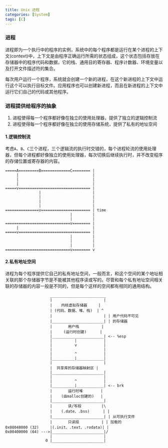 ```yaml
---
title: Unix 进程
categories: [System]
tags: [C]
---
```


### 进程

进程即为一个执行中的程序的实例，系统中的每个程序都是运行在某个进程的上下文(context)中，上下文是由程序正确运行所需的状态组成，这个状态包括存放在存储器中的程序代码和数据，它的栈、通用目的寄存器、程序计数器、环境变量以及打开文件描述符的集合。

每次用户运行一个程序，系统就会创建一个新的进程，在这个新进程的上下文中运行这个可以执行目标文件。应用程序也可以创建新进程，而且在新进程的上下文中运行它们自己的代码或其他程序。

### 进程提供给程序的抽象

1. 进程使得每一个程序都好像在独立的使用处理器，提供了独立的逻辑控制流
2. 进程使得每一个程序都好像在独立的使用存储系统，提供了私有的地址空间

#### 1.逻辑控制流

考虑`A`、`B`、`C`三个进程，三个逻辑流的执行时交错的，每个进程轮流的使用处理器，但每个进程都好像独立的使用处理器，每次切换后继续执行时，并不改变程序的存储位置或寄存器的内容。

    =====A=========B=============C======== |
         |                                 |
         |                                 |
         |                                 |
    =====v================================ |
                   |                       |
                   |                       |
                   |                       |
                   |                       |
    ===============v====================== | time
                                 |         |
                                 |         |
    =============================v======== |
         |                                 |
    =====v================================ |
                                 |         |
                                 |         |
                                 |         |
    =============================v======== v

#### 2.私有地址空间

进程为每个程序提供它自己的私有地址空间，一般而言，和这个空间的某个地址相关联的那个存储器字节是不能被其他程序读或写的。尽管和每个私有地址空间相关联的存储器的内容一般是不同的，但是每个这样的空间都有相同的通用结构。

                        _________________________
                        |                       |
                        |    内核虚拟存储器     |
                        | (代码、数据、堆、栈)  | ^
                        |                       | | 用户代码不可见
                        |_______________________| | 的存储器
                        |       用户栈          |
                        |     (运行时创建)      |
                        |_______________________| <-- %esp
                        |          |            |
                        |          v            |
                        |                       |
                        |          ^            |
                        |__________|____________|
                        |                       |
                        |  共享库的存储器映射区 |
                        |_______________________|
                        |                       |
                        |          ^            |
                        |__________|____________| <-- brk
                        |       运行时堆        |
                        |    (由malloc创建的)   |
                        |_______________________|
                        |       读/写段         |\
                        |    (.date、.bss)      | |
                        |_______________________| | 从可执行文件
                        |       只读段          | | 加载的
    0x08048000 (32)     |(.init、.text、.rodata)| |
    0x00400000 (64) --->|_______________________|/
                        |                       |
                      0 |_______________________|

